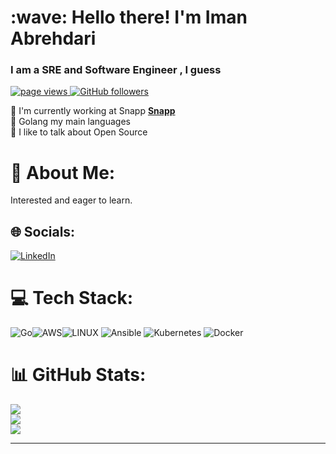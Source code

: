<h1 align="left" >:wave: Hello there! I'm Iman Abrehdari</h1>
<h3 align="left">I am a SRE and Software Engineer , I guess  </h3>


<p align="left">
  <a href="https://github.com/imanabr77/imanabr77">
    <img src="https://komarev.com/ghpvc/?username=imanabr77" alt="page views" />
  </a>
  <a href="https://github.com/imanabr77?tab=followers">
    <img alt="GitHub followers" src="https://img.shields.io/github/followers/imanabr77?color=green&logo=github">
  </a>
</p>

🏢  I'm currently working at Snapp  **[Snapp](https://snapp.ir/)** <br>🌱   Golang  my main languages<br>💬  I like to talk about Open Source<br>

# 💫 About Me:

Interested and eager to learn.

## 🌐 Socials:
[![LinkedIn](https://img.shields.io/badge/LinkedIn-%230077B5.svg?logo=linkedin&logoColor=white)](https://linkedin.com/in/https://www.linkedin.com/in/iman-abrehdari-13812001/) 

# 💻 Tech Stack:
![Go](https://img.shields.io/badge/go-%2300ADD8.svg?style=for-the-badge&logo=go&logoColor=white)![AWS](https://img.shields.io/badge/AWS-%23FF9900.svg?style=for-the-badge&logo=amazon-aws&logoColor=white)![LINUX](https://img.shields.io/badge/Linux-FCC624?style=for-the-badge&logo=linux&logoColor=black) ![Ansible](https://img.shields.io/badge/ansible-%231A1918.svg?style=for-the-badge&logo=ansible&logoColor=white) ![Kubernetes](https://img.shields.io/badge/kubernetes-%23326ce5.svg?style=for-the-badge&logo=kubernetes&logoColor=white) ![Docker](https://img.shields.io/badge/docker-%230db7ed.svg?style=for-the-badge&logo=docker&logoColor=white)
# 📊 GitHub Stats:
![](https://github-readme-stats.vercel.app/api?username=imanabr77&theme=synthwave&hide_border=false&include_all_commits=false&count_private=false)<br/>
![](https://github-readme-streak-stats.herokuapp.com/?user=imanabr77&theme=synthwave&hide_border=false)<br/>
![](https://github-readme-stats.vercel.app/api/top-langs/?username=imanabr77&theme=synthwave&hide_border=false&include_all_commits=false&count_private=false&layout=compact)

---


<!-- Proudly created with GPRM ( https://gprm.itsvg.in ) -->
